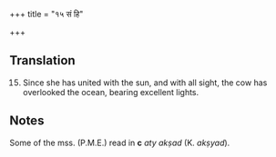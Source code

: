 +++
title = "१५ सं हि"

+++
## Translation
15. Since she has united with the sun, and with all sight, the cow has  
overlooked the ocean, bearing excellent lights.

## Notes
Some of the mss. (P.M.E.) read in **c** *aty akṣad* (K. *akṣyad*).

